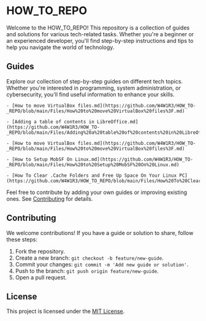 # HOW_TO_REPO

Welcome to the HOW_TO_REPO! This repository is a collection of guides and solutions for various tech-related tasks. Whether you're a beginner or an experienced developer, you'll find step-by-step instructions and tips to help you navigate the world of technology.


## Guides

Explore our collection of step-by-step guides on different tech topics. Whether you're interested in programming, system administration, or cybersecurity, you'll find useful information to enhance your skills.

    - [How to move VirtualBox files.md](https://github.com/W4W1R3/HOW_TO-_REPO/blob/main/Files/How%20to%20move%20VirtualBox%20files%3F.md)
    
    - [Adding a table of contents in LibreOffice.md](https://github.com/W4W1R3/HOW_TO-_REPO/blob/main/Files/Adding%20a%20table%20of%20contents%20in%20LibreOffice.md)
    
    - [How to move VirtualBox files.md](https://github.com/W4W1R3/HOW_TO-_REPO/blob/main/Files/How%20to%20move%20VirtualBox%20files%3F.md)
    
    - [How to Setup MobSF On Linux.md](https://github.com/W4W1R3/HOW_TO-_REPO/blob/main/Files/How%20to%20Setup%20MobSF%20On%20Linux.md)
    
    - [How To Clear .Cache Folders and Free Up Space On Your Linux PC](https://github.com/W4W1R3/HOW_TO_REPO/blob/main/Files/How%20To%20Clear%20.Cache%20Folders%20and%20Free%20Up%20Space%20On%20Your%20Linux%20PC.md)    
    


Feel free to contribute by adding your own guides or improving existing ones. See [Contributing](#contributing) for details.


## Contributing

We welcome contributions! If you have a guide or solution to share, follow these steps:

1. Fork the repository.
2. Create a new branch: `git checkout -b feature/new-guide`.
3. Commit your changes: `git commit -m 'Add new guide or solution'`.
4. Push to the branch: `git push origin feature/new-guide`.
5. Open a pull request.


## License

This project is licensed under the [MIT License](LICENSE).

